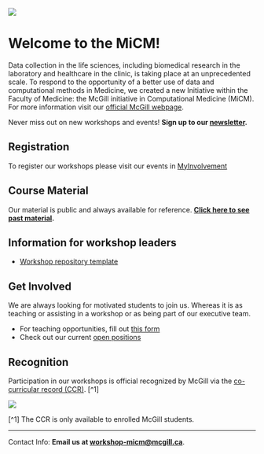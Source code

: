 
![](https://user-images.githubusercontent.com/58442767/204903856-48c6178b-d553-416a-ad93-b864f48d73e7.png) 

# Welcome to the MiCM!

Data collection in the life sciences, including biomedical research in the laboratory and healthcare in the clinic, is taking place at an unprecedented scale. To respond to the opportunity of a better use of data and computational methods in Medicine, we created a new Initiative within the Faculty of Medicine: the McGill initiative in Computational Medicine (MiCM).  
For more information visit our [official McGill webpage](https://www.mcgill.ca/micm/).

Never miss out on new workshops and events! **Sign up to our [newsletter](https://forms.gle/ShT3Yab18aCu1PQP8).**

## Registration
To register our workshops please visit our events in [MyInvolvement](https://involvement.mcgill.ca/organization/micm)

## Course Material
Our material is public and always available for reference. **[Click here to see past material](https://mcgill-micm.github.io/MicM-Mcgill/).**

## Information for workshop leaders

* [Workshop repository template](https://mcgill-micm.github.io/Workshop_Template/) 

## Get Involved  
We are always looking for motivated students to join us. Whereas it is as teaching or assisting in a workshop or as being part of our executive team.

* For teaching opportunities, fill out [this form](https://mcusercontent.com/96c33ccd875824868ab5f97d1/files/ccc1343e-d314-022d-a33c-fc5e38fe31de/MiCM_Employment_application_form_Winter_2023.pdf)
* Check out our current [open positions](https://www.mcgill.ca/micm/job-opportunities)

## Recognition 
Participation in our workshops is official recognized by McGill via the [co-curricular record (CCR)](https://www.mcgill.ca/involvement/ccr). [^1]  

![](https://www.mcgill.ca/micm/files/micm/styles/wysiwyg_medium/public/mcgill_ccr_get-involved_seal_final_white_1.jpg?itok=_Szn_IWz) 

[^1] The CCR is only available to enrolled McGill students.

---  
Contact Info: **Email us at workshop-micm@mcgill.ca**.
